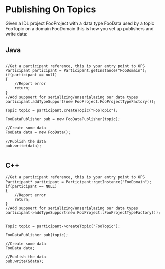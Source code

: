 # Publishing On Topics #

Given a IDL project FooProject with a data type FooData used by a topic FooTopic on a domain FooDomain this is how you set up publishers and write data:


## Java ##


```

//Get a participant reference, this is your entry point to OPS
Participant participant = Participant.getInstance("FooDomain");
if(participant == null)
{
    //Report error
    return;
}
//Add suppoert for serializing/unserialazing our data types
participant.addTypeSupport(new FooProject.FooProjectTypeFactory());

Topic topic = participant.createTopic("FooTopic");

FooDataPublisher pub = new FooDataPublisher(topic);

//Create some data
FooData data = new FooData();

//Publish the data
pub.write(data);


```



## C++ ##

```
//Get a participant reference, this is your entry point to OPS
Participant* participant = Participant::getInstance("FooDomain");
if(participant == NULL)
{
    //Report error
    return;
}
//Add suppoert for serializing/unserialazing our data types
participant->addTypeSupport(new FooProject::FooProjectTypeFactory());


Topic topic = participant->createTopic("FooTopic");

FooDataPublisher pub(topic);

//Create some data
FooData data;

//Publish the data
pub.write(&data);

```